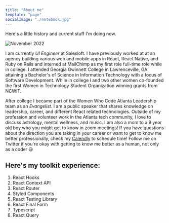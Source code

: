 ```yaml
---
title: "About me"
template: "page"
socialImage: "./notebook.jpg"
---
```


Here's a little history and current stuff I'm doing now.

![November 2022](./about.png)

I am currently _UI Engineer_ at Salesloft. I have previously worked at at an agency building various web and mobile apps in React, React Native, and Ruby on Rails and interned at MailChimp as my first role full-time role while in college. I attended Georgia Gwinnett College in Lawrenceville, GA attaining a Bachelor's of Science in Information Technology with a focus of Software Development. While in college I and two other women co-founded the first Women in Technology Student Organization winning grants from NCWiT.

After college I became part of the Women Who Code Atlanta Leadership team as an _Evangelist_. I am a public speaker that shares knowledge on leadership, career, and different React related technologies. Outside of my profession and volunteer work in the Atlanta tech community, I love to discuss astrology, mental wellness, and music. I am also a mom to a 9 year old boy who you might get to know in zoom meetings! If you have questions about the direction you are taking in your career or want to get to know me better professionally, check my [Calendly](https://calendly.com/adrianna-valdivia/30min) to schedule time! Follow me on Twitter if you're okay with getting to know me better as a human, not only as a coder 😃 

## Here's my toolkit experience:
1. React Hooks
2. React Context API
3. React Router
3. Styled Components
4. React Testing Library
5. React Final Form
6. Typescript
7. React Query
